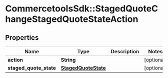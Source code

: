 # CommercetoolsSdk::StagedQuoteChangeStagedQuoteStateAction

## Properties
Name | Type | Description | Notes
------------ | ------------- | ------------- | -------------
**action** | **String** |  | [optional] 
**staged_quote_state** | [**StagedQuoteState**](StagedQuoteState.md) |  | [optional] 

